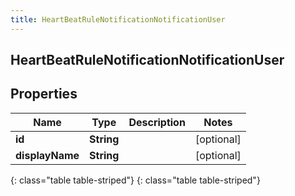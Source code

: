 ```yaml
---
title: HeartBeatRuleNotificationNotificationUser
---
```

## HeartBeatRuleNotificationNotificationUser


## Properties

| Name | Type | Description | Notes |
| ------------ | ------------- | ------------- | ------------- |
| **id** | **String** |  |  [optional] |
| **displayName** | **String** |  |  [optional] |
{: class="table table-striped"}
{: class="table table-striped"}


